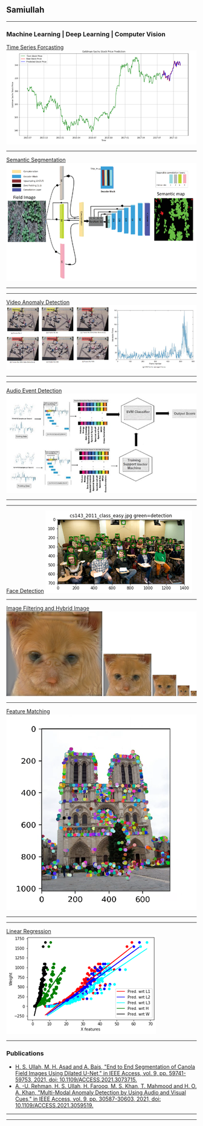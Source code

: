 ## Samiullah 

---

### Machine Learning | Deep Learning | Computer Vision

[Time Series Forcasting](/sample_page)
<img src="images/project1.PNG?raw=true"/>


---
[Semantic Segmentation](https://github.com/h-sami-ullah/Deep-Learning-in-Computer-Vision/tree/main/Semantic%20Segmentation)
<img src="https://github.com/h-sami-ullah/Deep-Learning-in-Computer-Vision/blob/45760f7ea2f399a8426f2116dee92742627ee004/Semantic%20Segmentation/bais4-3073715-large.gif?raw=true"/>

---

---
[Video Anomaly Detection](https://github.com/h-sami-ullah/Anomaly-Detection-in-Video-using-MATLAB)
<img src="https://github.com/h-sami-ullah/Anomaly-Detection-in-Video-using-MATLAB/blob/34ee8b0b5afa86836e35cd7a196386bd0adb6520/rehma6-3059519-large.gif?raw=true"/>

---

---
[Audio Event Detection](https://github.com/h-sami-ullah/Audio-event-analysis-and-feature-extraction-using-MATLAB)
<img src="https://github.com/h-sami-ullah/Audio-event-analysis-and-feature-extraction-using-MATLAB/blob/a8ca8a7c556c5a7c2c9c794e06b58ad8e398fe35/rehma3-3059519-large.jpg?raw=true"/>

---


---
[Face Detection](https://github.com/h-sami-ullah/Deep-Learning-in-Computer-Vision/blob/e4e70b4e05bb0d252d7efa90f9f89b0e6d7407c1/Face%20Recognition/html/face.md)
<img src="https://github.com/h-sami-ullah/Deep-Learning-in-Computer-Vision/blob/main/Face%20Recognition/html/r14.png?raw=true"/>

---


[Image Filtering and Hybrid Image](https://github.com/h-sami-ullah/Deep-Learning-in-Computer-Vision/blob/main/Image%20Filtering%20and%20Hybrid%20Image/html/index.md)
<img src="https://github.com/h-sami-ullah/Deep-Learning-in-Computer-Vision/blob/e4e70b4e05bb0d252d7efa90f9f89b0e6d7407c1/Image%20Filtering%20and%20Hybrid%20Image/html/Part2_Hybrid/Cat_Dog/cat_dog_hybrid_image_scales.jpg?raw=true"/>

---
[Feature Matching](https://github.com/h-sami-ullah/Deep-Learning-in-Computer-Vision/blob/0f547b6f3c7734c3b0b1732d27137b91791d0c37/Local%20Feature%20Matching/html/feature.md)
<img src="https://github.com/h-sami-ullah/Deep-Learning-in-Computer-Vision/blob/0f547b6f3c7734c3b0b1732d27137b91791d0c37/Local%20Feature%20Matching/results/afteradap2.png?raw=true"/>

---

---
[Linear Regression](https://github.com/h-sami-ullah/Machine-and-Deep-Learning-Basics/blob/main/Simple%20Regression/Simple%20Linear%20Regression.ipynb)
<img src="https://github.com/h-sami-ullah/Machine-and-Deep-Learning-Basics/blob/30e117c9704e0e337bbaf6fcbb2be6d969f95ef6/Simple%20Regression/download.png?raw=true"/>

---


### Publications
- [H. S. Ullah, M. H. Asad and A. Bais, "End to End Segmentation of Canola Field Images Using Dilated U-Net," in IEEE Access, vol. 9, pp. 59741-59753, 2021, doi: 10.1109/ACCESS.2021.3073715.](https://ieeexplore.ieee.org/document/9405989)
- [A. -U. Rehman, H. S. Ullah, H. Farooq, M. S. Khan, T. Mahmood and H. O. A. Khan, "Multi-Modal Anomaly Detection by Using Audio and Visual Cues," in IEEE Access, vol. 9, pp. 30587-30603, 2021, doi: 10.1109/ACCESS.2021.3059519.](https://ieeexplore.ieee.org/document/9354611)


---




---
<!-- p style="font-size:11px">Page template forked from <a href="https://github.com/evanca/quick-portfolio">evanca</a></p -->
<!-- Remove above link if you don't want to attibute -->
